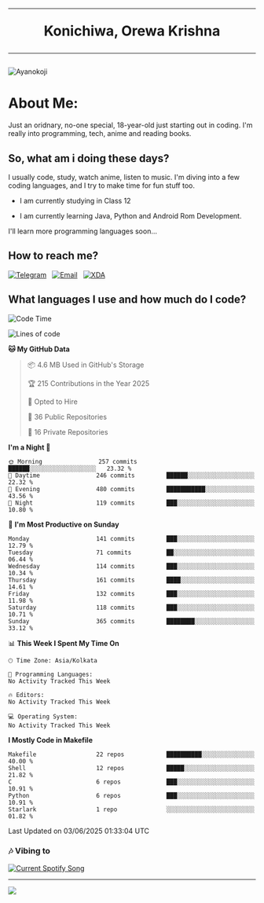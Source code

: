 <h1 align="center"><hr>Konichiwa, Orewa Krishna<hr></h1>

<img src="https://i.imgur.com/IE7ZUea.jpeg" alt="Ayanokoji"/>

<h1>About Me:</h1>

Just an oridnary, no-one special, 18-year-old just starting out in coding. I'm really into programming, tech, anime and reading books.

<h2>So, what am i doing these days?</h2>

I usually code, study, watch anime, listen to music. I'm diving into a few coding languages, and I try to make time for fun stuff too.

- I am currently studying in Class 12

- I am currently learning Java, Python and Android Rom Development.

I'll learn more programming languages soon...

<h2>How to reach me?</h2>


<a href="https://t.me/pure_soul_kk"><img src="https://img.shields.io/badge/K R I S H N A-2CA5E0?style=flat-square&logo=telegram&logoColor=white" alt="Telegram"/></a>&nbsp;&nbsp;&nbsp;<a href="krishnakripa34567@gmail.com"><img src="https://img.shields.io/badge/krishnakripa34567@gmail.com-D14836?style=flat-square&logo=gmail&logoColor=white" alt="Email"/></a>&nbsp;&nbsp;&nbsp;<a href="https://xdaforums.com/m/pure-soul-kk.12553929/"><img src="https://img.shields.io/badge/puresoulkk-F59714?style=flat-square&logo=xda-developers&logoColor=white" alt="XDA"/></a>


<h2>What languages I use and how much do I code?</h2>


<!--START_SECTION:waka-->
![Code Time](http://img.shields.io/badge/Code%20Time-7%20hrs%2038%20mins-blue)

![Lines of code](https://img.shields.io/badge/From%20Hello%20World%20I%27ve%20Written-86.0%20thousand%20lines%20of%20code-blue)

**🐱 My GitHub Data** 

> 📦 4.6 MB Used in GitHub's Storage 
 > 
> 🏆 215 Contributions in the Year 2025
 > 
> 💼 Opted to Hire
 > 
> 📜 36 Public Repositories 
 > 
> 🔑 16 Private Repositories 
 > 
**I'm a Night 🦉** 

```text
🌞 Morning                257 commits         ██████░░░░░░░░░░░░░░░░░░░   23.32 % 
🌆 Daytime                246 commits         ██████░░░░░░░░░░░░░░░░░░░   22.32 % 
🌃 Evening                480 commits         ███████████░░░░░░░░░░░░░░   43.56 % 
🌙 Night                  119 commits         ███░░░░░░░░░░░░░░░░░░░░░░   10.80 % 
```
📅 **I'm Most Productive on Sunday** 

```text
Monday                   141 commits         ███░░░░░░░░░░░░░░░░░░░░░░   12.79 % 
Tuesday                  71 commits          ██░░░░░░░░░░░░░░░░░░░░░░░   06.44 % 
Wednesday                114 commits         ███░░░░░░░░░░░░░░░░░░░░░░   10.34 % 
Thursday                 161 commits         ████░░░░░░░░░░░░░░░░░░░░░   14.61 % 
Friday                   132 commits         ███░░░░░░░░░░░░░░░░░░░░░░   11.98 % 
Saturday                 118 commits         ███░░░░░░░░░░░░░░░░░░░░░░   10.71 % 
Sunday                   365 commits         ████████░░░░░░░░░░░░░░░░░   33.12 % 
```


📊 **This Week I Spent My Time On** 

```text
🕑︎ Time Zone: Asia/Kolkata

💬 Programming Languages: 
No Activity Tracked This Week

🔥 Editors: 
No Activity Tracked This Week

💻 Operating System: 
No Activity Tracked This Week
```

**I Mostly Code in Makefile** 

```text
Makefile                 22 repos            ██████████░░░░░░░░░░░░░░░   40.00 % 
Shell                    12 repos            █████░░░░░░░░░░░░░░░░░░░░   21.82 % 
C                        6 repos             ███░░░░░░░░░░░░░░░░░░░░░░   10.91 % 
Python                   6 repos             ███░░░░░░░░░░░░░░░░░░░░░░   10.91 % 
Starlark                 1 repo              ░░░░░░░░░░░░░░░░░░░░░░░░░   01.82 % 
```




 Last Updated on 03/06/2025 01:33:04 UTC
<!--END_SECTION:waka-->


<h3>🎶 Vibing to</h3>

<a href="https://open.spotify.com/user/6y2iwhip99wg1mgyrl7gyphpq">
  <img
    src="https://puresoulkk.pythonanywhere.com?theme=dark&eq_color=rainbow"
    alt="Current Spotify Song"
  />
</a>

<hr>

<img src="https://komarev.com/ghpvc/?username=pure-soul-kk&label=Profile%20Views&color=000000&style=flat">
